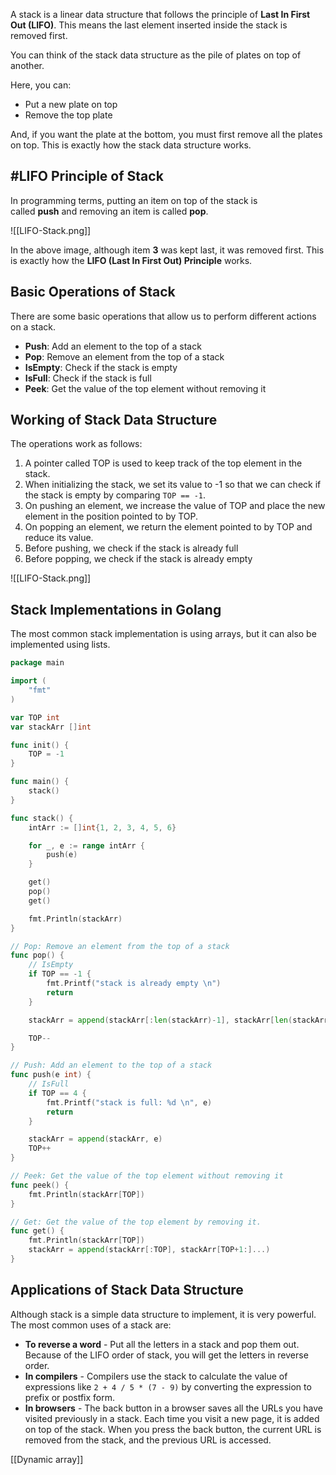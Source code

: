 A stack is a linear data structure that follows the principle of **Last In First Out (LIFO)**. This means the last element inserted inside the stack is removed first.

You can think of the stack data structure as the pile of plates on top of another.

Here, you can:

- Put a new plate on top
- Remove the top plate

And, if you want the plate at the bottom, you must first remove all the plates on top. This is exactly how the stack data structure works.

## #LIFO Principle of Stack

In programming terms, putting an item on top of the stack is called **push** and removing an item is called **pop**.

![[LIFO-Stack.png]]

In the above image, although item **3** was kept last, it was removed first. This is exactly how the **LIFO (Last In First Out) Principle** works.

## Basic Operations of Stack

There are some basic operations that allow us to perform different actions on a stack.

- **Push**: Add an element to the top of a stack
- **Pop**: Remove an element from the top of a stack
- **IsEmpty**: Check if the stack is empty
- **IsFull**: Check if the stack is full
- **Peek**: Get the value of the top element without removing it

## Working of Stack Data Structure

The operations work as follows:

1.  A pointer called TOP is used to keep track of the top element in the stack.
2.  When initializing the stack, we set its value to -1 so that we can check if the stack is empty by comparing `TOP == -1`.
3.  On pushing an element, we increase the value of TOP and place the new element in the position pointed to by TOP.
4.  On popping an element, we return the element pointed to by TOP and reduce its value.
5.  Before pushing, we check if the stack is already full
6.  Before popping, we check if the stack is already empty

![[LIFO-Stack.png]]

## Stack Implementations in Golang

The most common stack implementation is using arrays, but it can also be implemented using lists.

```go
package main

import (
	"fmt"
)

var TOP int
var stackArr []int

func init() {
	TOP = -1
}

func main() {
	stack()
}

func stack() {
	intArr := []int{1, 2, 3, 4, 5, 6}

	for _, e := range intArr {
		push(e)
	}

	get()
	pop()
	get()

	fmt.Println(stackArr)
}

// Pop: Remove an element from the top of a stack
func pop() {
	// IsEmpty
	if TOP == -1 {
		fmt.Printf("stack is already empty \n")
		return
	}

	stackArr = append(stackArr[:len(stackArr)-1], stackArr[len(stackArr):]...)

	TOP--
}

// Push: Add an element to the top of a stack
func push(e int) {
	// IsFull
	if TOP == 4 {
		fmt.Printf("stack is full: %d \n", e)
		return
	}

	stackArr = append(stackArr, e)
	TOP++
}

// Peek: Get the value of the top element without removing it
func peek() {
	fmt.Println(stackArr[TOP])
}

// Get: Get the value of the top element by removing it.
func get() {
	fmt.Println(stackArr[TOP])
	stackArr = append(stackArr[:TOP], stackArr[TOP+1:]...)
}
```

## Applications of Stack Data Structure

Although stack is a simple data structure to implement, it is very powerful. The most common uses of a stack are:

- **To reverse a word** - Put all the letters in a stack and pop them out. Because of the LIFO order of stack, you will get the letters in reverse order.
- **In compilers** - Compilers use the stack to calculate the value of expressions like `2 + 4 / 5 * (7 - 9)` by converting the expression to prefix or postfix form.
- **In browsers** - The back button in a browser saves all the URLs you have visited previously in a stack. Each time you visit a new page, it is added on top of the stack. When you press the back button, the current URL is removed from the stack, and the previous URL is accessed.

[[Dynamic array]]
